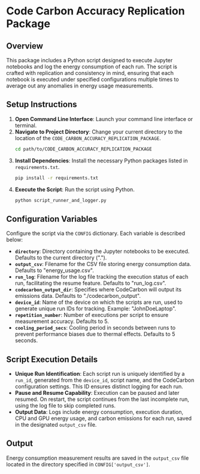 
# Code Carbon Accuracy Replication Package

## Overview
This package includes a Python script designed to execute Jupyter notebooks and log the energy consumption of each run. The script is crafted with replication and consistency in mind, ensuring that each notebook is executed under specified configurations multiple times to average out any anomalies in energy usage measurements.

## Setup Instructions

1. **Open Command Line Interface**: Launch your command line interface or terminal.
2. **Navigate to Project Directory**:
   Change your current directory to the location of the `CODE_CARBON_ACCURACY_REPLICATION_PACKAGE`.
   ```bash
   cd path/to/CODE_CARBON_ACCURACY_REPLICATION_PACKAGE
   ```
3. **Install Dependencies**:
   Install the necessary Python packages listed in `requirements.txt`.
   ```bash
   pip install -r requirements.txt
   ```
4. **Execute the Script**:
   Run the script using Python.
   ```bash
   python script_runner_and_logger.py
   ```

## Configuration Variables
Configure the script via the `CONFIG` dictionary. Each variable is described below:

- **`directory`**: Directory containing the Jupyter notebooks to be executed. Defaults to the current directory (".").
- **`output_csv`**: Filename for the CSV file storing energy consumption data. Defaults to "energy_usage.csv".
- **`run_log`**: Filename for the log file tracking the execution status of each run, facilitating the resume feature. Defaults to "run_log.csv".
- **`codecarbon_output_dir`**: Specifies where CodeCarbon will output its emissions data. Defaults to "./codecarbon_output".
- **`device_id`**: Name of the device on which the scripts are run, used to generate unique run IDs for tracking. Example: "JohnDoeLaptop".
- **`repetition_number`**: Number of executions per script to ensure measurement accuracy. Defaults to 5.
- **`cooling_period_secs`**: Cooling period in seconds between runs to prevent performance biases due to thermal effects. Defaults to 5 seconds.

## Script Execution Details
- **Unique Run Identification**: Each script run is uniquely identified by a `run_id`, generated from the `device_id`, script name, and the CodeCarbon configuration settings. This ID ensures distinct logging for each run.
- **Pause and Resume Capability**: Execution can be paused and later resumed. On restart, the script continues from the last incomplete run, using the log file to skip completed runs.
- **Output Data**: Logs include energy consumption, execution duration, CPU and GPU energy usage, and carbon emissions for each run, saved in the designated `output_csv` file.

## Output
Energy consumption measurement results are saved in the `output_csv` file located in the directory specified in `CONFIG['output_csv']`.
